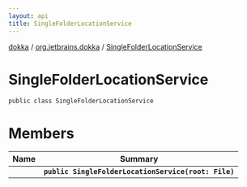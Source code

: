 ```yaml
---
layout: api
title: SingleFolderLocationService
---
```

[dokka](../../index.html) / [org.jetbrains.dokka](../index.html) / [SingleFolderLocationService](index.html)


# SingleFolderLocationService


```
public class SingleFolderLocationService
```

# Members

| Name | Summary |
|------|---------|
|[<init>](_init_.html)|**`public SingleFolderLocationService(root: File)`**|
